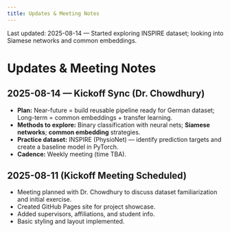```yaml
---
title: Updates & Meeting Notes
---
```


<span class="last-updated">Last updated: 2025-08-14 — Started exploring INSPIRE dataset; looking into Siamese networks and common embeddings.</span>


# Updates & Meeting Notes

## 2025-08-14 — Kickoff Sync (Dr. Chowdhury)
- **Plan:** Near-future = build reusable pipeline ready for German dataset; Long-term = common embeddings + transfer learning.
- **Methods to explore:** Binary classification with neural nets; **Siamese networks**; **common embedding** strategies.
- **Practice dataset:** INSPIRE (PhysioNet) — identify prediction targets and create a baseline model in PyTorch.
- **Cadence:** Weekly meeting (time TBA).

## 2025-08-11 (Kickoff Meeting Scheduled)
- Meeting planned with Dr. Chowdhury to discuss dataset familiarization and initial exercise.
- Created GitHub Pages site for project showcase.
- Added supervisors, affiliations, and student info.
- Basic styling and layout implemented.
